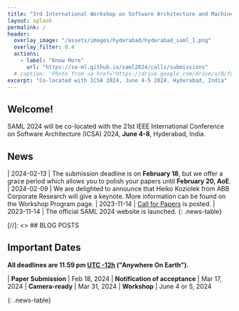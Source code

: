 ```yaml
---
title: "3rd International Workshop on Software Architecture and Machine Learning"
layout: splash
permalink: /
header:
  overlay_image: "/assets/images/hyderabad/hyderabad_saml_1.png"
  overlay_filter: 0.4
  actions:
    - label: "Know More"
      url: "https://sa-ml.github.io/saml2024/calls/submissions"
  # caption: 'Photo from <a href="https://drive.google.com/drive/u/0/folders/10XXSEjTNDmrwU0tqL58la1n3YlE-g4V8">EMNLP 2023 Website Image.png</a> '
excerpt: "Co-located with ICSA 2024, June 4-5 2024, Hyderabad, India"
---
```


## Welcome!
SAML 2024 will be co-located with the 21st IEEE International Conference on Software Architecture (ICSA) 2024, **June 4-8**, Hyderabad, India.


## News
<style>
.news-table { font-size: .9em; table-layout: fixed; }
.news-table tr td:nth-child(1) { font-weight: bold; width: 10em; }
</style>
| 2024-02-13 | 	The submission deadline is on **February 18**, but we offer a grace period which allows you to polish your papers until **February 20, AoE**.
| 2024-02-09 | We are delighted to announce that Heiko Koziolek from ABB Corporate Research will give a keynote. More information can be found on the Workshop Program page.
| 2023-11-14 | [Call for Papers](/saml2024/calls/submissions) is posted.
| 2023-11-14 | The official SAML 2024 website is launched.
{: .news-table}

[//]: <> ## BLOG POSTS 


## Important Dates
<b>All deadlines are 11.59 pm <a target="_blank" href="https://www.timeanddate.com/time/zone/timezone/utc-12">UTC -12h</a> ("Anywhere On Earth").</b>

<style>
.news-table { font-size: .9em; table-layout: fixed;}
.news-table tr td:nth-child(1) { font-weight: bold; width: 10em; }
</style>
| **Paper Submission** | Feb 18, 2024
| **Notification of acceptance** | Mar 17, 2024
| **Camera-ready** | Mar 31, 2024
| **Workshop** | June 4 or 5, 2024

{: .news-table}


